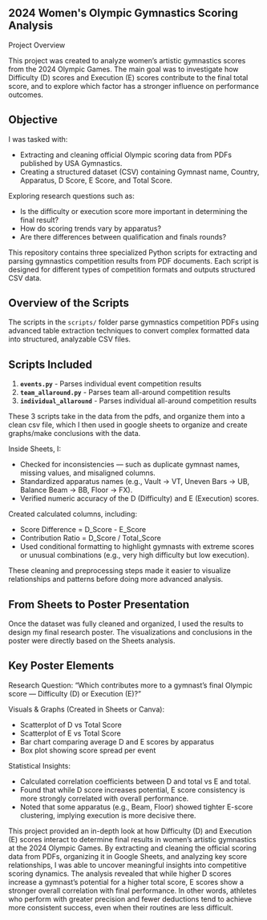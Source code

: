 ## 2024 Women's Olympic Gymnastics Scoring Analysis
Project Overview

This project was created to analyze women’s artistic gymnastics scores from the 2024 Olympic Games.
The main goal was to investigate how Difficulty (D) scores and Execution (E) scores contribute to the final total score, and to explore which factor has a stronger influence on performance outcomes.

## Objective

I was tasked with:
- Extracting and cleaning official Olympic scoring data from PDFs published by USA Gymnastics.
- Creating a structured dataset (CSV) containing Gymnast name, Country, Apparatus, D Score, E Score, and Total Score.

Exploring research questions such as:
- Is the difficulty or execution score more important in determining the final result?
- How do scoring trends vary by apparatus?
- Are there differences between qualification and finals rounds?
  
This repository contains three specialized Python scripts for extracting and parsing gymnastics competition results from PDF documents. Each script is designed for different types of competition formats and outputs structured CSV data.

## Overview of the Scripts

The scripts in the `scripts/` folder parse gymnastics competition PDFs using advanced table extraction techniques to convert complex formatted data into structured, analyzable CSV files.

## Scripts Included

1. **`events.py`** - Parses individual event competition results
2. **`team_allaround.py`** - Parses team all-around competition results  
3. **`individual_allaround`** - Parses individual all-around competition results

These 3 scripts take in the data from the pdfs, and organize them into a clean csv file, which I then used in google sheets to organize and create graphs/make conclusions with the data.

Inside Sheets, I:

- Checked for inconsistencies — such as duplicate gymnast names, missing values, and misaligned columns.
- Standardized apparatus names (e.g., Vault → VT, Uneven Bars → UB, Balance Beam → BB, Floor → FX).
- Verified numeric accuracy of the D (Difficulty) and E (Execution) scores.

Created calculated columns, including:
- Score Difference = D_Score - E_Score
- Contribution Ratio = D_Score / Total_Score
- Used conditional formatting to highlight gymnasts with extreme scores or unusual combinations (e.g., very high difficulty but low execution).

These cleaning and preprocessing steps made it easier to visualize relationships and patterns before doing more advanced analysis.

## From Sheets to Poster Presentation

Once the dataset was fully cleaned and organized, I used the results to design my final research poster.
The visualizations and conclusions in the poster were directly based on the Sheets analysis.

## Key Poster Elements

Research Question:
“Which contributes more to a gymnast’s final Olympic score — Difficulty (D) or Execution (E)?”

Visuals & Graphs (Created in Sheets or Canva):
- Scatterplot of D vs Total Score
- Scatterplot of E vs Total Score
- Bar chart comparing average D and E scores by apparatus
- Box plot showing score spread per event

Statistical Insights:

- Calculated correlation coefficients between D and total vs E and total.
- Found that while D score increases potential, E score consistency is more strongly correlated with overall performance.
- Noted that some apparatus (e.g., Beam, Floor) showed tighter E-score clustering, implying execution is more decisive there.

This project provided an in-depth look at how Difficulty (D) and Execution (E) scores interact to determine final results in women’s artistic gymnastics at the 2024 Olympic Games.
By extracting and cleaning the official scoring data from PDFs, organizing it in Google Sheets, and analyzing key score relationships, I was able to uncover meaningful insights into competitive scoring dynamics.
The analysis revealed that while higher D scores increase a gymnast’s potential for a higher total score, E scores show a stronger overall correlation with final performance. In other words, athletes who perform with greater precision and fewer deductions tend to achieve more consistent success, even when their routines are less difficult.
